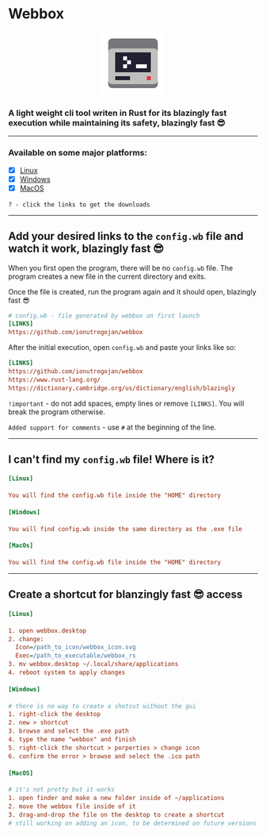 # Webbox

<p align="center"><img src="https://raw.githubusercontent.com/ionutrogojan/webbox/65bc4cd2983f8891e8b000b1d178fe7531beb698/webbox_icon.svg" width="128px"/></p>

### A light weight cli tool writen in Rust for its blazingly fast execution while maintaining its safety, blazingly fast 😎

---

### Available on some major platforms:

- [x] [Linux](https://github.com/ionutrogojan/webbox/releases/tag/0.1.0)
- [x] [Windows](https://github.com/ionutrogojan/webbox/releases/tag/0.1.0)
- [x] [MacOS](https://github.com/ionutrogojan/webbox/releases/tag/0.1.0)

` ? - click the links to get the downloads `

---

## Add your desired links to the `config.wb` file and watch it work, blazingly fast 😎

When you first open the program, there will be no `config.wb` file. The program creates a new file in the current directory and exits.

Once the file is created, run the program again and it should open, blazingly fast 😎

```ini
# config.wb - file generated by webbox on first launch
[LINKS]
https://github.com/ionutrogojan/webbox

```

After the initial execution, open `config.wb` and paste your links like so:

```ini
[LINKS]
https://github.com/ionutrogojan/webbox
https://www.rust-lang.org/
https://dictionary.cambridge.org/us/dictionary/english/blazingly
```

`!important` - do not add spaces, empty lines or remove `[LINKS]`. You will break the program otherwise.

`Added support for comments` - use `#` at the beginning of the line.

---

## I can't find my `config.wb` file! Where is it?

```ini
[Linux]

You will find the config.wb file inside the "HOME" directory

[Windows]

You will find config.wb inside the same directory as the .exe file

[MacOs]

You will find the config.wb file inside the "HOME" directory
```

---

## Create a shortcut for blanzingly fast 😎 access

```ini
[Linux]

1. open webbox.desktop
2. change:
  Icon=/path_to_icon/webbox_icon.svg
  Exec=/path_to_executable/webbox_rs
3. mv webbox.desktop ~/.local/share/applications
4. reboot system to apply changes

[Windows]

# there is no way to create a shotcut without the gui
1. right-click the desktop
2. new > shortcut
3. browse and select the .exe path
4. type the name "webbox" and finish
5. right-click the shortcut > porperties > change icon
6. confirm the error > browse and select the .ico path

[MacOS]

# it's not pretty but it works
1. open finder and make a new folder inside of ~/applications
2. move the webbox file inside of it
3. drag-and-drop the file on the desktop to create a shortcut
# still working on adding an icon, to be determined on future versions

```
